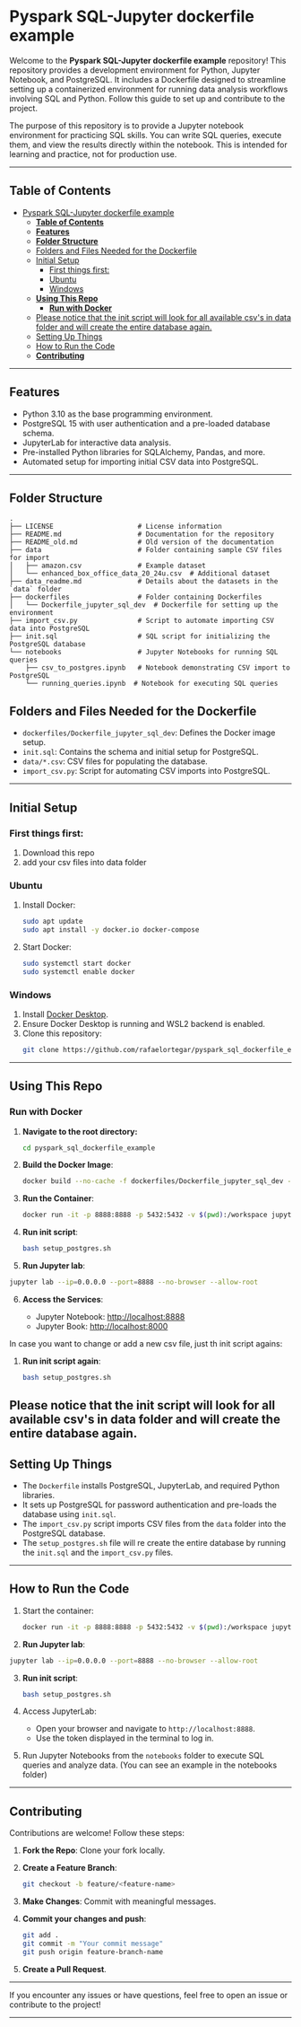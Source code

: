 # Pyspark SQL-Jupyter dockerfile example

Welcome to the **Pyspark SQL-Jupyter dockerfile example** repository! This repository provides a development environment for Python, Jupyter Notebook, and PostgreSQL. It includes a Dockerfile designed to streamline setting up a containerized environment for running data analysis workflows involving SQL and Python. Follow this guide to set up and contribute to the project.

The purpose of this repository is to provide a Jupyter notebook environment for practicing SQL skills. You can write SQL queries, execute them, and view the results directly within the notebook. This is intended for learning and practice, not for production use.

---

## **Table of Contents**

- [Pyspark SQL-Jupyter dockerfile example](#pyspark-sql-jupyter-dockerfile-example)
  - [**Table of Contents**](#table-of-contents)
  - [**Features**](#features)
  - [**Folder Structure**](#folder-structure)
  - [Folders and Files Needed for the Dockerfile](#folders-and-files-needed-for-the-dockerfile)
  - [Initial Setup](#initial-setup)
    - [First things first:](#first-things-first)
    - [Ubuntu](#ubuntu)
    - [Windows](#windows)
  - [**Using This Repo**](#using-this-repo)
    - [**Run with Docker**](#run-with-docker)
  - [Please notice that the init script will look for all available csv's in data folder and will create the entire database again.](#please-notice-that-the-init-script-will-look-for-all-available-csvs-in-data-folder-and-will-create-the-entire-database-again)
  - [Setting Up Things](#setting-up-things)
  - [How to Run the Code](#how-to-run-the-code)
  - [**Contributing**](#contributing)

---

## **Features**

- Python 3.10 as the base programming environment.
- PostgreSQL 15 with user authentication and a pre-loaded database schema.
- JupyterLab for interactive data analysis.
- Pre-installed Python libraries for SQLAlchemy, Pandas, and more.
- Automated setup for importing initial CSV data into PostgreSQL.

---

## **Folder Structure**

```plaintext
.
├── LICENSE                     # License information
├── README.md                   # Documentation for the repository
├── README_old.md               # Old version of the documentation
├── data                        # Folder containing sample CSV files for import
│   ├── amazon.csv              # Example dataset
│   └── enhanced_box_office_data_20_24u.csv  # Additional dataset
├── data_readme.md              # Details about the datasets in the `data` folder
├── dockerfiles                 # Folder containing Dockerfiles
│   └── Dockerfile_jupyter_sql_dev  # Dockerfile for setting up the environment
├── import_csv.py               # Script to automate importing CSV data into PostgreSQL
├── init.sql                    # SQL script for initializing the PostgreSQL database
└── notebooks                   # Jupyter Notebooks for running SQL queries
    ├── csv_to_postgres.ipynb   # Notebook demonstrating CSV import to PostgreSQL
    └── running_queries.ipynb  # Notebook for executing SQL queries
```

## Folders and Files Needed for the Dockerfile

- `dockerfiles/Dockerfile_jupyter_sql_dev`: Defines the Docker image setup.
- `init.sql`: Contains the schema and initial setup for PostgreSQL.
- `data/*.csv`: CSV files for populating the database.
- `import_csv.py`: Script for automating CSV imports into PostgreSQL.

---

## Initial Setup
### First things first:
1. Download this repo
2. add your csv files into data folder


### Ubuntu

1. Install Docker:
   ```bash
   sudo apt update
   sudo apt install -y docker.io docker-compose
   ```
2. Start Docker:
   ```bash
   sudo systemctl start docker
   sudo systemctl enable docker
   ```

### Windows

1. Install [Docker Desktop](https://www.docker.com/products/docker-desktop/).
2. Ensure Docker Desktop is running and WSL2 backend is enabled.
3. Clone this repository:
   ```bash
   git clone https://github.com/rafaelortegar/pyspark_sql_dockerfile_example.git
   ```

---

## **Using This Repo**

### **Run with Docker**

1. **Navigate to the root directory:**
   ```bash
   cd pyspark_sql_dockerfile_example
   ```

2. **Build the Docker Image**:

   ```bash
   docker build --no-cache -f dockerfiles/Dockerfile_jupyter_sql_dev -t jupyter_sql_dev .
   ```
3. **Run the Container**:

   ```bash
   docker run -it -p 8888:8888 -p 5432:5432 -v $(pwd):/workspace jupyter_sql_dev /bin/bash
   ```

4. **Run init script**:

   ```bash
   bash setup_postgres.sh
   ```

5.  **Run Jupyter lab**:

   ```bash
   jupyter lab --ip=0.0.0.0 --port=8888 --no-browser --allow-root
   ```

6. **Access the Services**:

   - Jupyter Notebook: [http://localhost:8888](http://localhost:8888)
   - Jupyter Book: [http://localhost:8000](http://localhost:8000)

In case you want to change or add a new csv file, just th init script agains:

1. **Run init script again**:

   ```bash
   bash setup_postgres.sh
   ```

Please notice that the init script will look for all available csv's in data folder and will create the entire database again.
---

## Setting Up Things

- The `Dockerfile` installs PostgreSQL, JupyterLab, and required Python libraries.
- It sets up PostgreSQL for password authentication and pre-loads the database using `init.sql`.
- The `import_csv.py` script imports CSV files from the `data` folder into the PostgreSQL database.
- The `setup_postgres.sh` file will re create the entire database by running the `init.sql` and the `import_csv.py` files.

---

## How to Run the Code

1. Start the container:

   ```bash
   docker run -it -p 8888:8888 -p 5432:5432 -v $(pwd):/workspace jupyter_sql_dev /bin/bash
   ```

2.  **Run Jupyter lab**:

   ```bash
   jupyter lab --ip=0.0.0.0 --port=8888 --no-browser --allow-root
   ```

3. **Run init script**:

   ```bash
   bash setup_postgres.sh
   ```

4. Access JupyterLab:
   - Open your browser and navigate to `http://localhost:8888`.
   - Use the token displayed in the terminal to log in.

5. Run Jupyter Notebooks from the `notebooks` folder to execute SQL queries and analyze data. (You can see an example in the notebooks folder)

---

## **Contributing**

Contributions are welcome! Follow these steps:

1. **Fork the Repo**: Clone your fork locally.

2. **Create a Feature Branch**:

   ```bash
   git checkout -b feature/<feature-name>
   ```

3. **Make Changes**: Commit with meaningful messages.

4. **Commit your changes and push**:

   ```bash
   git add .
   git commit -m "Your commit message"
   git push origin feature-branch-name
   ```

5. **Create a Pull Request**.

---

If you encounter any issues or have questions, feel free to open an issue or contribute to the project!

<!-- # Actual commands:

docker build --no-cache -f dockerfiles/Dockerfile_jupyter_sql_dev -t jupyter_sql_pyspark .

docker run -it -p 8888:8888 -p 5432:5432 -v $(pwd):/workspace jupyter_sql_pyspark /bin/bash

service postgresql status
service postgresql start

PGPASSWORD=postgres_pwd psql -U postgres -d postgres -f /docker-entrypoint-initdb.d/init.sql

python import_csv.py

PGPASSWORD=postgres_pwd psql -U postgres -d practice_db

\dt

exit

jupyter lab --ip=0.0.0.0 --port=8888 --no-browser --allow-root -->

---

<!-- PGPASSWORD=postgres_pwd psql -U postgres

psql -U postgres -d practice_db -h localhost

psql -U postgres

Password for user postgres: postgres_pwd

postgres=# CREATE TABLE users (
    id SERIAL PRIMARY KEY,
    name VARCHAR(50),
    email VARCHAR(100)
);
CREATE TABLE
postgres=# \dt
         List of relations
 Schema | Name  | Type  |  Owner
--------+-------+-------+----------
 public | users | table | postgres
(1 row)

postgres=# INSERT INTO users (name, email) VALUES ('Alice', 'alice@example.com');
INSERT INTO users (name, email) VALUES ('Bob', 'bob@example.com');
INSERT 0 1
INSERT 0 1
postgres=# SELECT * FROM users;
 id | name  |       email
----+-------+-------------------
  1 | Alice | alice@example.com
  2 | Bob   | bob@example.com
(2 rows)

postgres=#

\q

jupyter notebook --ip=0.0.0.0 --port=8888 --no-browser --allow-root
jupyter lab --ip=0.0.0.0 --port=8888 --no-browser --allow-root

oot@a1d2a1ddd942:/workspace# service postgresql status
15/main (port 5432): online
root@a1d2a1ddd942:/workspace# PGPASSWORD=postgres_pwd psql -U postgres
psql (15.10 (Debian 15.10-0+deb12u1))
Type "help" for help.

postgres=# \l
                                             List of databases
   Name    |  Owner   | Encoding | Collate |  Ctype  | ICU Locale | Locale Provider |   Acces
s privileges
-----------+----------+----------+---------+---------+------------+-----------------+--------
---------------------------------------------------------------------------------------------

 postgres  | postgres | UTF8     | C.UTF-8 | C.UTF-8 |            | libc            |
 template0 | postgres | UTF8     | C.UTF-8 | C.UTF-8 |            | libc            | =c/post
gres          +
           |          |          |         |         |            |                 | postgre
s=CTc/postgres
 template1 | postgres | UTF8     | C.UTF-8 | C.UTF-8 |            | libc            | =c/post
gres          +
           |          |          |         |         |            |                 | postgre
s=CTc/postgres
(3 rows)

postgres=# CREATE DATABASE practice_db;
CREATE DATABASE
postgres=# \q
root@a1d2a1ddd942:/workspace#

PGPASSWORD=postgres_pwd psql -U postgres -d postgres -f /docker-entrypoint-initdb.d/init.sql

python import_csv.py -->
